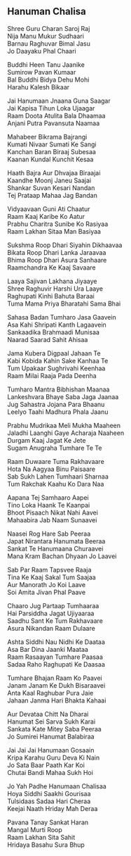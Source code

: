 ## Hanuman Chalisa


Shree Guru Charan Saroj Raj  
Nija Manu Mukur Sudhaari  
Barnau Raghuvar Bimal Jasu  
Jo Daayaku Phal Chaari

Buddhi Heen Tanu Jaanike  
Sumirow Pavan Kumaar  
Bal Buddhi Bidya Dehu Mohi  
Harahu Kalesh Bikaar

Jai Hanumaan Jnaana Guna Saagar  
Jai Kapisa Tihun Loka Ujaagar  
Raam Doota Atulita Bala Dhaamaa  
Anjani Putra Pavansuta Naamaa

Mahabeer Bikrama Bajrangi  
Kumati Nivaar Sumati Ke Sangi  
Kanchan Baran Biraaj Subesaa  
Kaanan Kundal Kunchit Kesaa

Haath Bajra Aur Dhvajaa Biraajai  
Kaandhe Moonj Janeu Saajai  
Shankar Suvan Kesari Nandan  
Tej Prataap Mahaa Jag Bandan

Vidyaavaan Guni Ati Chaatur  
Raam Kaaj Karibe Ko Aatur  
Prabhu Charitra Sunibe Ko Rasiyaa  
Raam Lakhan Sitaa Man Basiyaa

Sukshma Roop Dhari Siyahin Dikhaavaa  
Bikata Roop Dhari Lanka Jaraavaa  
Bhima Roop Dhari Asura Sanhaare  
Raamchandra Ke Kaaj Savaare

Laaya Sajivan Lakhana Jiyaaye  
Shree Raghuvir Harshi Ura Laaye  
Raghupati Kinhi Bahuta Baraai  
Tuma Mama Priya Bharatahi Sama Bhai

Sahasa Badan Tumharo Jasa Gaavein  
Asa Kahi Shripati Kanth Lagaavein  
Sankaadika Brahmaadi Munisaa  
Naarad Saarad Sahit Ahisaa

Jama Kubera Digpaal Jahaan Te  
Kabi Kobida Kahin Sake Kanhaa Te  
Tum Upakaar Sughrivahi Keenhaa  
Raam Milai Raaja Pada Deenha

Tumharo Mantra Bibhishan Maanaa  
Lankeshvara Bhaye Saba Jaga Jaanaa  
Jug Sahastra Jojana Para Bhaanu  
Leelyo Taahi Madhura Phala Jaanu

Prabhu Mudrikaa Meli Mukha Maaheen  
Jaladhi Laanghi Gaye Acharaja Naaheen  
Durgam Kaaj Jagat Ke Jete  
Sugam Anugraha Tumhare Te Te

Raam Duwaare Tuma Rakhavaare  
Hota Na Aagyaa Binu Paisaare  
Sab Sukh Lahen Tumhaari Sharnaa  
Tum Rakchak Kaahu Ko Dara Naa

Aapana Tej Samhaaro Aapei  
Tino Loka Haank Te Kaanpai  
Bhoot Pisaach Nikat Nahi Aavei  
Mahaabira Jab Naam Sunaavei

Naasei Rog Hare Sab Peeraa  
Japat Nirantara Hanumata Beeraa  
Sankat Te Hanumaana Churaavei  
Mana Kram Bachan Dhyaan Jo Laavei

Sab Par Raam Tapsvee Raaja  
Tina Ke Kaaj Sakal Tum Saajaa  
Aur Manorath Jo Koi Laave  
Soi Amita Jivan Phal Paave

Chaaro Jug Partaap Tumhaaraa  
Hai Parsiddha Jagat Ujiyaaraa  
Saadhu Sant Ke Tum Rakhavaare  
Asura Nikandan Raam Dulaare

Ashta Siddhi Nau Nidhi Ke Daataa  
Asa Bar Dina Jaanki Maataa  
Raam Rasaayan Tumhare Paasaa  
Sadaa Raho Raghupati Ke Daasaa

Tumhare Bhajan Raam Ko Paavei  
Janam Janam Ke Dukh Bisaraavei  
Anta Kaal Raghubar Pura Jaie  
Jahaan Janma Hari Bhakta Kahaai

Aur Devataa Chitt Na Dharai  
Hanumat Sei Sarva Sukh Karai  
Sankata Kate Mitey Saba Peeraa  
Jo Sumirei Hanumat Balabiraa

Jai Jai Jai Hanumaan Gosaain  
Kripa Karahu Guru Deva Ki Nain  
Jo Sata Baar Paath Kar Koi  
Chutai Bandi Mahaa Sukh Hoi

Jo Yah Padhe Hanumaan Chalisaa  
Hoya Siddhi Saakhi Gourisaa  
Tulsidaas Sadaa Hari Cheraa  
Keejai Naath Hriday Mah Deraa

Pavana Tanay Sankat Haran  
Mangal Murti Roop  
Raam Lakhan Sita Sahit  
Hridaya Basahu Sura Bhup

